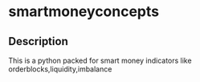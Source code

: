 # smartmoneyconcepts

<!-- write my README.md file  this is a python packed for smart money indicators like orderblocks,liquidity,imbalance-->

## Description

This is a python packed for smart money indicators like orderblocks,liquidity,imbalance
